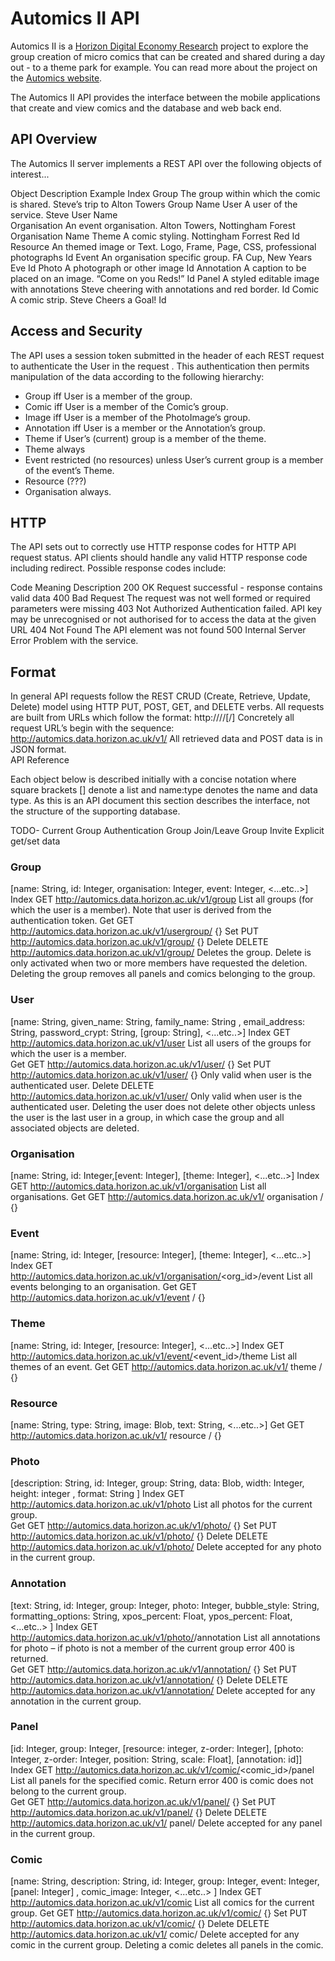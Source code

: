 
# Automics II API

Automics II is a [Horizon Digital Economy Research](http://www.horizon.ac.uk) project to explore the group creation of micro comics that can be created and shared during a day out - to a theme park for example.  You can read more about the project on the [Automics website](http://automicsii.wp.horizon.ac.uk/).

The Automics II API provides the interface between the mobile applications that create and view comics and the database and web back end.

## API Overview
 
The Automics II server implements a REST API over the following objects of interest...

Object	Description	Example	Index
Group	The group within which the comic is shared.	Steve’s trip to Alton Towers 	Group Name
User	A user of the service.	Steve	User Name  
Organisation	An event organisation.	Alton Towers, Nottingham Forest	Organisation Name
Theme	A comic styling.	Nottingham Forrest Red	Id
Resource	An themed image or Text.	Logo, Frame, Page, CSS, professional photographs	Id
Event	An organisation specific group.	FA Cup, New Years Eve	Id
Photo	A photograph or other image		Id
Annotation	A caption to be placed on an image.	“Come on you Reds!”	Id
Panel	A styled editable image with annotations	Steve cheering with annotations and red border.	Id
Comic	A comic strip.	Steve Cheers a Goal!	Id

## Access and Security
The API uses a session token submitted in the header of each REST request to authenticate the User in the request .  This authentication then permits manipulation of the data according to the following hierarchy:
*	Group iff User is a member of the group.
*	Comic iff User is a member of the Comic’s group.
*	Image iff User is a member of the PhotoImage’s group. 
*	Annotation iff User is a member or the Annotation’s group.
*	Theme if User’s (current) group is a member of the theme. 
*	Theme always
*	Event restricted (no resources) unless User’s current group is a member of the event’s Theme.
*	Resource (???)
*	Organisation always.

## HTTP
The API sets out to correctly use HTTP response codes for HTTP API request status.  API clients should handle any valid HTTP response code including redirect.  Possible response codes include: 


Code	Meaning	Description
 200 	 OK             	 Request successful - response contains valid data 
 400 	 Bad Request    	 The request was not well formed or required parameters were missing 
 403 	 Not Authorized 	 Authentication failed.  API key may be unrecognised or not authorised for to access the data at the given URL 
 404 	 Not Found      	 The API element was not found 
 500 	 Internal Server Error 	 Problem with the service. 

## Format
In general API requests follow the REST CRUD (Create, Retrieve, Update, Delete) model using HTTP PUT, POST, GET, and DELETE verbs.
All requests are built from URLs which follow the format:
http://<hostname>/<api-major-version>/<object>[/<qualifiers>]
Concretely all request URL’s begin with the sequence:
http://automics.data.horizon.ac.uk/v1/
All retrieved data and POST data is in JSON format.  
API Reference

Each object below is described initially with a concise notation where square brackets [] denote a list and name:type denotes the name and data type.  As this is an API document this section describes the interface, not the structure of the supporting database.

TODO- 
Current Group 
Authentication
Group Join/Leave
Group Invite
Explicit get/set data

### Group
[name: String, id: Integer, organisation:  Integer, event: Integer, <...etc..>]
Index
GET  http://automics.data.horizon.ac.uk/v1/group
List all groups (for which the user is a member).  Note that user is derived from the authentication token.
Get
GET  http://automics.data.horizon.ac.uk/v1/usergroup/<name>
{<data>}
Set
PUT  http://automics.data.horizon.ac.uk/v1/group/<name>
{<data>}
Delete
DELETE  http://automics.data.horizon.ac.uk/v1/group/<name>
Deletes the group.  Delete is only activated when two or more members have requested the deletion.   Deleting the group removes all panels and comics belonging to the group. 

### User
[name: String, given_name: String, family_name: String , email_address: String, password_crypt: String, [group: String], <...etc..>]
Index
GET  http://automics.data.horizon.ac.uk/v1/user
List all users of the groups for which the user is a member.  
Get
GET  http://automics.data.horizon.ac.uk/v1/user/<name>
{<data>}
Set
PUT  http://automics.data.horizon.ac.uk/v1/user/<name>
{<data>}
Only valid when user is the authenticated user.
Delete
DELETE  http://automics.data.horizon.ac.uk/v1/user/<name>
Only valid when user is the authenticated user.  Deleting the user does not delete other objects unless the user is the last user in a group, in which case the group and all associated objects are deleted.

### Organisation
[name: String, id: Integer,[event: Integer], [theme: Integer], <...etc..>]
Index
GET  http://automics.data.horizon.ac.uk/v1/organisation
List all organisations.
Get
GET  http://automics.data.horizon.ac.uk/v1/ organisation /<name>
{<data>}
###  Event
[name: String, id: Integer, [resource: Integer],  [theme: Integer], <...etc..>]
Index
GET http://automics.data.horizon.ac.uk/v1/organisation/<org_id>/event
List all events belonging to an organisation.
Get
GET  http://automics.data.horizon.ac.uk/v1/event /<id>
{<data>}

### Theme
[name: String, id: Integer, [resource:  Integer], <...etc..>]
Index
GET http://automics.data.horizon.ac.uk/v1/event/<event_id>/theme
List all themes of an event.
Get
GET  http://automics.data.horizon.ac.uk/v1/ theme /<id>
{<data>}
### Resource
[name: String, type: String, image: Blob, text: String, <...etc..>]
Get
GET  http://automics.data.horizon.ac.uk/v1/ resource /<id>
{<data>}

### Photo
[description: String, id: Integer, group: String, data: Blob, width: Integer, height: integer , format: String ]
Index
GET http://automics.data.horizon.ac.uk/v1/photo
List all photos for the current group.  
Get
GET  http://automics.data.horizon.ac.uk/v1/photo/<id>
{<data>}
Set
PUT  http://automics.data.horizon.ac.uk/v1/photo/<id>
{<data>}
Delete
DELETE  http://automics.data.horizon.ac.uk/v1/photo/<id>
Delete accepted for any photo in the current group. 

### Annotation
[text: String, id: Integer, group: Integer,  photo: Integer, bubble_style: String, formatting_options: String, xpos_percent: Float, ypos_percent: Float, <...etc..> ]
Index
GET http://automics.data.horizon.ac.uk/v1/photo/<id>/annotation
List all annotations for photo – if photo is not a member of the current group error 400 is returned.   
Get
GET  http://automics.data.horizon.ac.uk/v1/annotation/<id>
{<data>}
Set
PUT  http://automics.data.horizon.ac.uk/v1/annotation/<id>
{<data>}
Delete
DELETE  http://automics.data.horizon.ac.uk/v1/annotation/<id>
Delete accepted for any annotation in the current group. 

### Panel
[id: Integer, group: Integer, [resource: integer, z-order: Integer], [photo: Integer, z-order: Integer, position: String, scale: Float], [annotation: id]]
Index
GET http://automics.data.horizon.ac.uk/v1/comic/<comic_id>/panel
List all panels for the specified comic.  Return error 400 is comic does not belong to the current group.  
Get
GET  http://automics.data.horizon.ac.uk/v1/panel/<id>
{<data>}
Set
PUT  http://automics.data.horizon.ac.uk/v1/panel/<id>
{<data>}
Delete
DELETE  http://automics.data.horizon.ac.uk/v1/ panel/<id>
Delete accepted for any panel in the current group. 

### Comic
[name: String, description: String, id: Integer, group: Integer, event: Integer, [panel: Integer] , comic_image: Integer, <...etc..> ]
Index
GET http://automics.data.horizon.ac.uk/v1/comic
List all comics for the current group.
Get
GET  http://automics.data.horizon.ac.uk/v1/comic/<id>
{<data>}
Set
PUT  http://automics.data.horizon.ac.uk/v1/comic/<id>
{<data>}
Delete
DELETE  http://automics.data.horizon.ac.uk/v1/ comic/<id>
Delete accepted for any comic in the current group.  Deleting a comic deletes all panels in the comic.




